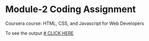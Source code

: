 # Module-2 Coding Assignment
Coursera course: HTML, CSS, and Javascript for Web Developers

To see the output [ # CLICK HERE ](https://sattwik21.github.io/HTML-CSS-and-JavaScript-for-Web-Develop__Coursera/Module-2/)
